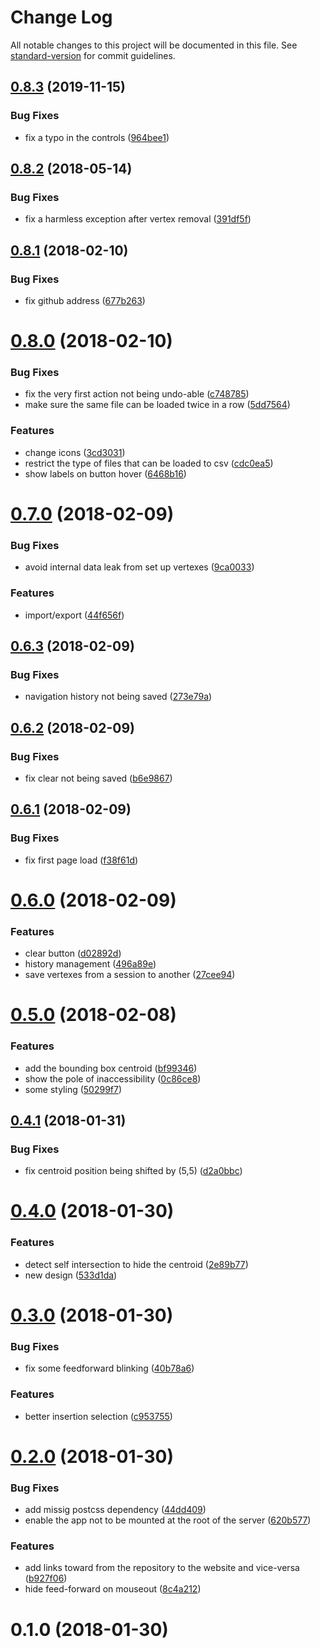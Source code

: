 # Change Log

All notable changes to this project will be documented in this file. See [standard-version](https://github.com/conventional-changelog/standard-version) for commit guidelines.

<a name="0.8.3"></a>
## [0.8.3](https://github.com/QuentinRoy/polygon-centroid-viewer/compare/v0.8.2...v0.8.3) (2019-11-15)


### Bug Fixes

* fix a typo in the controls ([964bee1](https://github.com/QuentinRoy/polygon-centroid-viewer/commit/964bee1))



<a name="0.8.2"></a>
## [0.8.2](https://github.com/QuentinRoy/polygon-centroid-viewer/compare/v0.8.1...v0.8.2) (2018-05-14)


### Bug Fixes

* fix a harmless exception after vertex removal ([391df5f](https://github.com/QuentinRoy/polygon-centroid-viewer/commit/391df5f))



<a name="0.8.1"></a>
## [0.8.1](https://github.com/QuentinRoy/polygon-centroid-viewer/compare/v0.8.0...v0.8.1) (2018-02-10)


### Bug Fixes

* fix github address ([677b263](https://github.com/QuentinRoy/polygon-centroid-viewer/commit/677b263))



<a name="0.8.0"></a>
# [0.8.0](https://github.com/QuentinRoy/polygon-centroid-viewer/compare/v0.7.0...v0.8.0) (2018-02-10)


### Bug Fixes

* fix the very first action not being undo-able ([c748785](https://github.com/QuentinRoy/polygon-centroid-viewer/commit/c748785))
* make sure the same file can be loaded twice in a row ([5dd7564](https://github.com/QuentinRoy/polygon-centroid-viewer/commit/5dd7564))


### Features

* change icons ([3cd3031](https://github.com/QuentinRoy/polygon-centroid-viewer/commit/3cd3031))
* restrict the type of files that can be loaded to csv ([cdc0ea5](https://github.com/QuentinRoy/polygon-centroid-viewer/commit/cdc0ea5))
* show labels on button hover ([6468b16](https://github.com/QuentinRoy/polygon-centroid-viewer/commit/6468b16))



<a name="0.7.0"></a>
# [0.7.0](https://github.com/QuentinRoy/polygon-centroid-viewer/compare/v0.6.3...v0.7.0) (2018-02-09)


### Bug Fixes

* avoid internal data leak from set up vertexes ([9ca0033](https://github.com/QuentinRoy/polygon-centroid-viewer/commit/9ca0033))


### Features

* import/export ([44f656f](https://github.com/QuentinRoy/polygon-centroid-viewer/commit/44f656f))



<a name="0.6.3"></a>
## [0.6.3](https://github.com/QuentinRoy/polygon-centroid-viewer/compare/v0.6.2...v0.6.3) (2018-02-09)


### Bug Fixes

* navigation history not being saved ([273e79a](https://github.com/QuentinRoy/polygon-centroid-viewer/commit/273e79a))



<a name="0.6.2"></a>
## [0.6.2](https://github.com/QuentinRoy/polygon-centroid-viewer/compare/v0.6.1...v0.6.2) (2018-02-09)


### Bug Fixes

* fix clear not being saved ([b6e9867](https://github.com/QuentinRoy/polygon-centroid-viewer/commit/b6e9867))



<a name="0.6.1"></a>
## [0.6.1](https://github.com/QuentinRoy/polygon-centroid-viewer/compare/v0.6.0...v0.6.1) (2018-02-09)


### Bug Fixes

* fix first page load ([f38f61d](https://github.com/QuentinRoy/polygon-centroid-viewer/commit/f38f61d))



<a name="0.6.0"></a>
# [0.6.0](https://github.com/QuentinRoy/polygon-centroid-viewer/compare/v0.5.0...v0.6.0) (2018-02-09)


### Features

* clear button ([d02892d](https://github.com/QuentinRoy/polygon-centroid-viewer/commit/d02892d))
* history management ([496a89e](https://github.com/QuentinRoy/polygon-centroid-viewer/commit/496a89e))
* save vertexes from a session to another ([27cee94](https://github.com/QuentinRoy/polygon-centroid-viewer/commit/27cee94))



<a name="0.5.0"></a>
# [0.5.0](https://github.com/QuentinRoy/polygon-centroid-viewer/compare/v0.4.1...v0.5.0) (2018-02-08)


### Features

* add the bounding box centroid ([bf99346](https://github.com/QuentinRoy/polygon-centroid-viewer/commit/bf99346))
* show the pole of inaccessibility ([0c86ce8](https://github.com/QuentinRoy/polygon-centroid-viewer/commit/0c86ce8))
* some styling ([50299f7](https://github.com/QuentinRoy/polygon-centroid-viewer/commit/50299f7))



<a name="0.4.1"></a>
## [0.4.1](https://github.com/QuentinRoy/polygon-centroid-viewer/compare/v0.4.0...v0.4.1) (2018-01-31)


### Bug Fixes

* fix centroid position being shifted by (5,5) ([d2a0bbc](https://github.com/QuentinRoy/polygon-centroid-viewer/commit/d2a0bbc))



<a name="0.4.0"></a>
# [0.4.0](https://github.com/QuentinRoy/polygon-centroid-viewer/compare/v0.3.0...v0.4.0) (2018-01-30)


### Features

* detect self intersection to hide the centroid ([2e89b77](https://github.com/QuentinRoy/polygon-centroid-viewer/commit/2e89b77))
* new design ([533d1da](https://github.com/QuentinRoy/polygon-centroid-viewer/commit/533d1da))



<a name="0.3.0"></a>
# [0.3.0](https://github.com/QuentinRoy/polygon-centroid-viewer/compare/v0.2.0...v0.3.0) (2018-01-30)


### Bug Fixes

* fix some feedforward blinking ([40b78a6](https://github.com/QuentinRoy/polygon-centroid-viewer/commit/40b78a6))


### Features

* better insertion selection ([c953755](https://github.com/QuentinRoy/polygon-centroid-viewer/commit/c953755))



<a name="0.2.0"></a>
# [0.2.0](https://github.com/QuentinRoy/polygon-centroid-viewer/compare/v0.1.0...v0.2.0) (2018-01-30)


### Bug Fixes

* add missig postcss dependency ([44dd409](https://github.com/QuentinRoy/polygon-centroid-viewer/commit/44dd409))
* enable the app not to be mounted at the root of the server ([620b577](https://github.com/QuentinRoy/polygon-centroid-viewer/commit/620b577))


### Features

* add links toward from the repository to the website and vice-versa ([b927f06](https://github.com/QuentinRoy/polygon-centroid-viewer/commit/b927f06))
* hide feed-forward on mouseout ([8c4a212](https://github.com/QuentinRoy/polygon-centroid-viewer/commit/8c4a212))



<a name="0.1.0"></a>
# 0.1.0 (2018-01-30)
